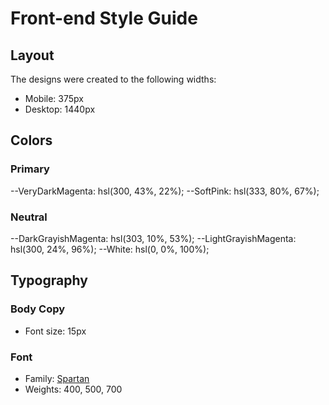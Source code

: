 # Front-end Style Guide

## Layout

The designs were created to the following widths:

- Mobile: 375px
- Desktop: 1440px

## Colors

### Primary

--VeryDarkMagenta: hsl(300, 43%, 22%);
--SoftPink: hsl(333, 80%, 67%);

### Neutral

--DarkGrayishMagenta: hsl(303, 10%, 53%);
--LightGrayishMagenta: hsl(300, 24%, 96%);
--White: hsl(0, 0%, 100%);

## Typography

### Body Copy

- Font size: 15px

### Font

- Family: [Spartan](https://fonts.google.com/specimen/Spartan)
- Weights: 400, 500, 700
